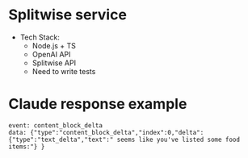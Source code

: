# Splitwise service

- Tech Stack:
  - Node.js + TS
  - OpenAI API
  - Splitwise API
  - Need to write tests

# Claude response example

```
event: content_block_delta
data: {"type":"content_block_delta","index":0,"delta":{"type":"text_delta","text":" seems like you've listed some food items:"} }
```